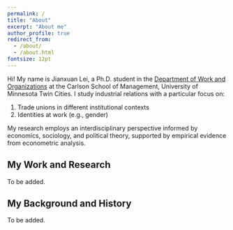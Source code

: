 ```yaml
---
permalink: /
title: "About"
excerpt: "About me"
author_profile: true
redirect_from: 
  - /about/
  - /about.html
fontsize: 12pt
---
```


Hi! My name is Jianxuan Lei, a Ph.D. student in the [Department of Work and Organizations](https://carlsonschool.umn.edu/departments/work-organizations-department) at the Carlson School of Management, University of Minnesota Twin Cities. I study industrial relations with a particular focus on:

1. Trade unions in different institutional contexts
2. Identities at work (e.g., gender)
      
My research employs an interdisciplinary perspective informed by economics, sociology, and political theory, supported by empirical evidence from econometric analysis.

## My Work and Research
To be added.

## My Background and History
To be added.
